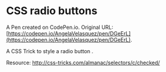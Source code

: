 # CSS radio buttons

A Pen created on CodePen.io. Original URL: [https://codepen.io/AngelaVelasquez/pen/DGeErL](https://codepen.io/AngelaVelasquez/pen/DGeErL).

A CSS Trick to style a radio button .  

Resource:
http://css-tricks.com/almanac/selectors/c/checked/